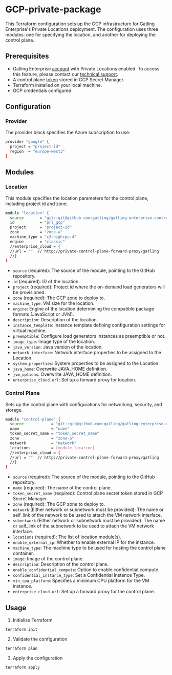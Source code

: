 # GCP-private-package

This Terraform configuration sets up the GCP infrastructure for Gatling Enterprise's Private Locations deployment. The configuration uses three modules: one for specifying the location, and another for deploying the control plane.

## Prerequisites

- Gatling Enterprise [account](https://auth.gatling.io/auth/realms/gatling/protocol/openid-connect/auth?client_id=gatling-enterprise-cloud-public&response_type=code&scope=openid&redirect_uri=https%3A%2F%2Fcloud.gatling.io%2Fr%2Fgatling) with Private Locations enabled. To access this feature, please contact our [technical support](https://gatlingcorp.atlassian.net/servicedesk/customer/portal/8/group/12/create/59?summary=Private+Locations&description=Contact%20email%3A%20%3Cemail%3E%0A%0AHello%2C%20we%20would%20like%20to%20enable%20the%20private%20locations%20feature%20on%20our%20organization.).
- A control plane [token](https://docs.gatling.io/reference/install/cloud/private-locations/introduction/#token) stored in GCP Secret Manager.
- Terraform installed on your local machine.
- GCP credentials configured.

## Configuration

### Provider

The provider block specifies the Azure subscription to use:

```sh
provider "google" {
  project = "project-id"
  region  = "europe-west3"
}
```

## Modules

### Location

This module specifies the location parameters for the control plane, including project id and zone.

```sh
module "location" {
  source       = "git::git@github.com:gatling/gatling-enterprise-control-plane-deployment//terraform/gcp/location"
  id           = "prl_gcp"
  project      = "project-id"
  zone         = "zone-a"
  machine_type = "c3-highcpu-4"
  engine       = "classic"
  //enterprise_cloud = {
  //url = ""  // http://private-control-plane-forward-proxy/gatling
  //}
}
```

- `source` (required): The source of the module, pointing to the GitHub repository.
- `id` (required): ID of the location.
- `project` (required): Project id where the on-demand load generators will be provisioned.
- `zone` (required): The GCP zone to deploy to.
- `machine_type`: VM size for the location.
- `engine`: Engine of the location determining the compatible package formats (JavaScript or JVM).
- `description`: Description of the location.
- `instance_template`: Instance template defining configuration settings for virtual machine.
- `preemptible`: Configure load generators instances as preemptible or not.
- `image_type`: Image type of the location.
- `java_version`: Java version of the location.
- `network_interface`: Network interface properties to be assigned to the Location.
- `system_properties`: System properties to be assigned to the Location.
- `java_home`: Overwrite JAVA_HOME definition.
- `jvm_options`: Overwrite JAVA_HOME definition.
- `enterprise_cloud.url`: Set up a forward proxy for location.

### Control Plane

Sets up the control plane with configurations for networking, security, and storage.

```sh
module "control-plane" {
  source            = "git::git@github.com:gatling/gatling-enterprise-control-plane-deployment//terraform/gcp/control-plane"
  name              = "name"
  token_secret_name = "token_secret_name"
  zone              = "zone-a"
  network           = "network"
  locations         = [module.location]
  //enterprise_cloud = {
  //url = ""  // http://private-control-plane-forward-proxy/gatling
  //}
}
```

- `source` (required): The source of the module, pointing to the GitHub repository.
- `name` (required): The name of the control plane.
- `token_secret_name` (required): Control plane secret token stored in GCP Secret Manager.
- `zone` (required): The GCP zone to deploy to.
- `network` (Either network or subnetwork must be provided): The name or self_link of the network to be used to attach the VM network interface.
- `subnetwork` (Either network or subnetwork must be provided):  The name or self_link of the subnetwork to be used to attach the VM network interface.
- `locations` (required): The list of location module(s).
- `enable_external_ip`: Whether to enable external IP for the instance.
- `machine_type`: The machine type to be used for hosting the control plane container.
- `image`: Image of the control plane.
- `description`: Description of the control plane.
- `enable_confidential_compute`: Option to enable confidential compute.
- `confidential_instance_type`: Set a Confidential Instance Type.
- `min_cpu_platform`: Specifies a minimum CPU platform for the VM instance.
- `enterprise_cloud.url`: Set up a forward proxy for the control plane.

## Usage

1. Initialize Terraform

```console
terraform init
```

2. Validate the configuration

```console
terraform plan
```

3. Apply the configuration

```console
terraform apply
```
